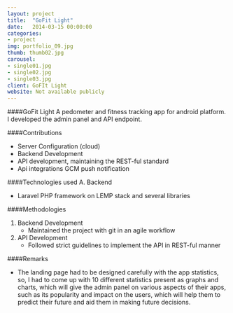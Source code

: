 ```yaml
---
layout: project
title:  "GoFit Light"
date:   2014-03-15 00:00:00
categories:
- project
img: portfolio_09.jpg
thumb: thumb02.jpg
carousel:
- single01.jpg
- single02.jpg
- single03.jpg
client: GoFIt Light
website: Not available publicly
---
```

####GoFit Light
A pedometer and fitness tracking app for android platform. I developed the admin panel and API
endpoint.

####Contributions
- Server Configuration (cloud)
- Backend Development
- API development, maintaining the REST-ful standard
- Api integrations 
   GCM push notification

####Technologies used
A. Backend
   - Laravel PHP framework on LEMP stack and several libraries

####Methodologies
1. Backend Development
   - Maintained the project with git in an agile workflow
2. API Development
   - Followed strict guidelines to implement the API in REST-ful manner

####Remarks
- The landing page had to be designed carefully with the app statistics,
  so, I had to come up with 10 different statistics present as graphs and charts,
  which will give the admin panel on various aspects of their apps, such as
  its popularity and impact on the users, which will help them to predict their 
  future and aid them in making future decisions.
